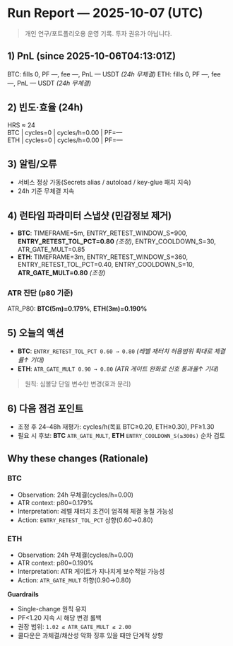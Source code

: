 # Run Report — 2025-10-07 (UTC)

> 개인 연구/포트폴리오용 운영 기록. 투자 권유가 아닙니다.

## 1) PnL (since 2025-10-06T04:13:01Z)
BTC: fills 0, PF —, fee —, PnL — USDT *(24h 무체결)*
ETH: fills 0, PF —, fee —, PnL — USDT *(24h 무체결)*

## 2) 빈도·효율 (24h)
HRS ≈ 24  
BTC | cycles=0 | cycles/h=0.00 | PF=—  
ETH | cycles=0 | cycles/h=0.00 | PF=—

## 3) 알림/오류
- 서비스 정상 가동(Secrets alias / autoload / key-glue 패치 지속)
- 24h 기준 무체결 지속

## 4) 런타임 파라미터 스냅샷 (민감정보 제거)
- **BTC**: TIMEFRAME=5m, ENTRY_RETEST_WINDOW_S=900, **ENTRY_RETEST_TOL_PCT=0.80** *(조정)*, ENTRY_COOLDOWN_S=30, ATR_GATE_MULT=0.85
- **ETH**: TIMEFRAME=3m, ENTRY_RETEST_WINDOW_S=360, ENTRY_RETEST_TOL_PCT=0.40, ENTRY_COOLDOWN_S=10, **ATR_GATE_MULT=0.80** *(조정)*

### ATR 진단 (p80 기준)
ATR_P80: **BTC(5m)=0.179%**, **ETH(3m)=0.190%**

## 5) 오늘의 액션
- **BTC**: `ENTRY_RETEST_TOL_PCT 0.60 → 0.80` *(레벨 재터치 허용범위 확대로 체결률↑ 기대)*
- **ETH**: `ATR_GATE_MULT 0.90 → 0.80` *(ATR 게이트 완화로 신호 통과율↑ 기대)*
> 원칙: 심볼당 단일 변수만 변경(효과 분리)

## 6) 다음 점검 포인트
- 조정 후 24–48h 재평가: cycles/h(목표 BTC≥0.20, ETH≥0.30), PF≥1.30
- 필요 시 후보: **BTC** `ATR_GATE_MULT`, **ETH** `ENTRY_COOLDOWN_S(≥300s)` 순차 검토

## Why these changes (Rationale)
### BTC
- Observation: 24h 무체결(cycles/h=0.00)
- ATR context: p80=0.179%
- Interpretation: 레벨 재터치 조건이 엄격해 체결 놓칠 가능성
- Action: `ENTRY_RETEST_TOL_PCT` 상향(0.60→0.80)

### ETH
- Observation: 24h 무체결(cycles/h=0.00)
- ATR context: p80=0.190%
- Interpretation: ATR 게이트가 지나치게 보수적일 가능성
- Action: `ATR_GATE_MULT` 하향(0.90→0.80)

**Guardrails**
- Single-change 원칙 유지  
- PF<1.20 지속 시 해당 변경 롤백  
- 권장 범위: `1.02 ≤ ATR_GATE_MULT ≤ 2.00`  
- 쿨다운은 과체결/채산성 악화 징후 있을 때만 단계적 상향
